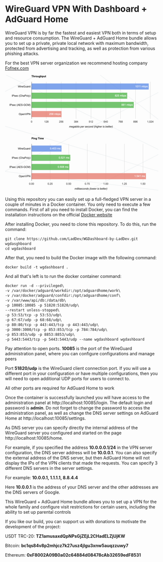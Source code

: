 # WireGuard VPN With Dashboard + AdGuard Home

WireGuard VPN is by far the fastest and easiest VPN both in terms of setup and resource consumption. 
The WireGuard + AdGuard Home bundle allows you to set up a private, 
private local network with maximum bandwidth, protected from advertising and tracking, 
as well as protection from various phishing attacks.

For the best VPN server organization we recommend hosting company [Fofnex.com](https://fornex.com/c/fff118/)

![WireGuard Chart](charts.png)

Using this repository you can easily set up a full-fledged VPN server in a couple of minutes in a Docker container. You only need to execute a few commands.
First of all you need to install Docker, you can find the installation instructions on the official [Docker website](https://docs.docker.com/engine/install/)

After installing Docker, you need to clone this repository. To do this, run the command:

```shell
git clone https://github.com/LadDev/WGDashboard-by-LadDev.git wgdasghboard
cd wgdashboard
```
After that, you need to build the Docker image with the following command:

```shell
docker build -t wgdashboard .
```
And all that's left is to run the docker container command:
```shell
docker run -d --privileged\
-v /var/docker/adguard/workdir:/opt/adguardhome/work\
-v /var/docker/adguard/confdir:/opt/adguardhome/conf\
-v /var/www/api/db:/data/db\
-p 10085:10085 -p 51820:51820/udp\
--restart unless-stopped\
-p 53:53/tcp -p 53:53/udp\
-p 67:67/udp -p 68:68/udp\
-p 80:80/tcp -p 443:443/tcp -p 443:443/udp\
-p 3000:3000/tcp -p 853:853/tcp -p 784:784/udp\
-p 853:853/udp -p 8853:8853/udp\
-p 5443:5443/tcp -p 5443:5443/udp --name wgdashboard wgdashboard
```

Pay attention to open ports. **10085** is the port of the WireGuard administration panel, where you can configure configurations and manage peers

Port **51820/udp** is the WireGuard client connection port. If you will use a different port in your configuration or have multiple configurations, 
then you will need to open additional UDP ports for users to connect to.


All other ports are required for AdGuard Home to work

Once the container is successfully launched you will have access to the administration panel at http://localhost:10085/login.
The default login and password is **admin**. Do not forget to change the password to access the administration panel, 
as well as change the DNS server settings on AdGuard Home at http://localhost:10085/settings.

As DNS server you can specify directly the internal address of the WireGuard server you configured and started on the page http://localhost:10085/home.

For example, if you specified the address **10.0.0.0.1/24** in the VPN server configuration, 
the DNS server address will be **10.0.0.1**. 
You can also specify the external address of the DNS server, 
but then AdGuard Home will not display the IPs of the VPN clients that made the requests. 
You can specify 3 different DNS servers in the server settings. 

For example: **10.0.0.1, 1.1.1.1, 8.8.4.4**

Here **10.0.0.1** is the address of your DNS server and the other addresses are the DNS servers of Google.

This WireGuard + AdGuard Home bundle allows you to set up a VPN for the whole family and configure visit restrictions for certain users, including the ability to set up parental controls


If you like our build, you can support us with donations to motivate the development of the project:

USDT TRC-20: **TZ1amusaxdQpNPsGjZEjL2CHadELZjUjKW**

Bitcoin: **bc1qs84v8p2mhjcz7k27usz4jlgu3xnw5auqzzuwy7**

Ethereum: **0xF8002A09B0a02c64884d08478cAb32659edF8531**
